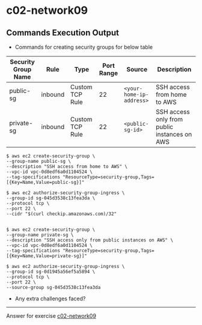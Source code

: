 # c02-network09

## Commands Execution Output

- Commands for creating security groups for below table

|Security Group Name|Rule|Type|Port Range|Source|Description
|---|---|---|---|---|---|
|public-sg|inbound|Custom TCP Rule|22|`<your-home-ip-address>`|SSH access from home to AWS|
|private-sg|inbound|Custom TCP Rule|22|`<public-sg-id>`|SSH access only from public instances on AWS|

```
$ aws ec2 create-security-group \
--group-name public-sg \
--description "SSH access from home to AWS" \
--vpc-id vpc-0d8edf6a0d1104524 \
--tag-specifications "ResourceType=security-group,Tags=[{Key=Name,Value=public-sg}]"

$ aws ec2 authorize-security-group-ingress \
--group-id sg-045d3538c13fea3da \
--protocol tcp \
--port 22 \
--cidr "$(curl checkip.amazonaws.com)/32"


$ aws ec2 create-security-group \
--group-name private-sg \
--description "SSH access only from public instances on AWS" \
--vpc-id vpc-0d8edf6a0d1104524 \
--tag-specifications "ResourceType=security-group,Tags=[{Key=Name,Value=private-sg}]"

$ aws ec2 authorize-security-group-ingress \
--group-id sg-0d1945a56ef5a5894 \
--protocol tcp \
--port 22 \
--source-group sg-045d3538c13fea3da

```

- Any extra challenges faced?


<!-- Don't change anything below this point-->
***
Answer for exercise [c02-network09](https://github.com/devopsacademyau/academy/blob/893381c6f0b69434d9e8597d3d4b1c17f9bc1371/classes/02class/exercises/c02-network09/README.md)